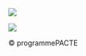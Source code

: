 ![](<images/Filtre à tamis/_page_0_Figure_0.jpeg>)

![](<images/Filtre à tamis/_page_0_Figure_1.jpeg>)

© programmePACTE